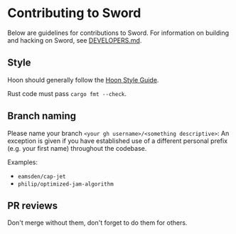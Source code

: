 # Contributing to Sword

Below are guidelines for contributions to Sword. For information on building and hacking on Sword, see [DEVELOPERS.md](DEVELOPERS.md).

## Style
Hoon should generally follow the [Hoon Style Guide](https://docs.urbit.org/language/hoon/guides/style).

Rust code must pass `cargo fmt --check`.

## Branch naming

Please name your branch `<your gh username>/<something descriptive>`:
An exception is given if you have established use of a different personal prefix
(e.g. your first name) throughout the codebase.

Examples:

- `eamsden/cap-jet`
- `philip/optimized-jam-algorithm`

## PR reviews
Don't merge without them, don't forget to do them for others.


